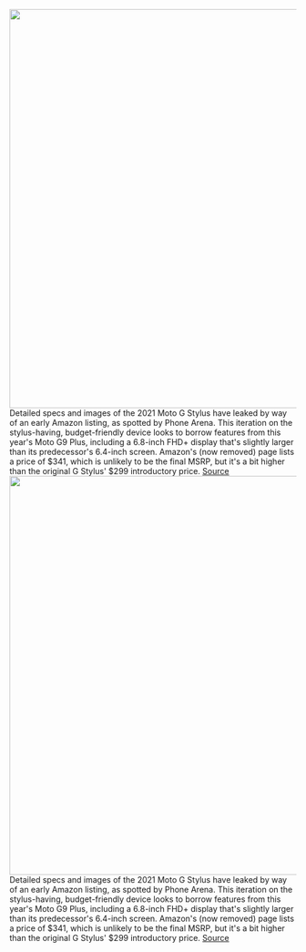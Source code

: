 <img src='https://cdn.vox-cdn.com/thumbor/Q9Zx0I07Mz8bXhX8KiBDWx6pKlM=/0x0:2000x1000/1200x800/filters:focal(840x340:1160x660)/cdn.vox-cdn.com/uploads/chorus_image/image/68486041/Moto_G_Stylus_2021_leaked.0.jpg' width='700px' /><br/>
Detailed specs and images of the 2021 Moto G Stylus have leaked by way of an early Amazon listing, as spotted by Phone Arena. This iteration on the stylus-having, budget-friendly device looks to borrow features from this year's Moto G9 Plus, including a 6.8-inch FHD+ display that's slightly larger than its predecessor's 6.4-inch screen. Amazon's (now removed) page lists a price of $341, which is unlikely to be the final MSRP, but it's a bit higher than the original G Stylus' $299 introductory price.
<a href='https://www.theverge.com/2020/12/9/22165594/moto-g-stylus-2021-leak-screen-price'> Source <a/><img src='https://cdn.vox-cdn.com/thumbor/Q9Zx0I07Mz8bXhX8KiBDWx6pKlM=/0x0:2000x1000/1200x800/filters:focal(840x340:1160x660)/cdn.vox-cdn.com/uploads/chorus_image/image/68486041/Moto_G_Stylus_2021_leaked.0.jpg' width='700px' /><br/>
Detailed specs and images of the 2021 Moto G Stylus have leaked by way of an early Amazon listing, as spotted by Phone Arena. This iteration on the stylus-having, budget-friendly device looks to borrow features from this year's Moto G9 Plus, including a 6.8-inch FHD+ display that's slightly larger than its predecessor's 6.4-inch screen. Amazon's (now removed) page lists a price of $341, which is unlikely to be the final MSRP, but it's a bit higher than the original G Stylus' $299 introductory price.
<a href='https://www.theverge.com/2020/12/9/22165594/moto-g-stylus-2021-leak-screen-price'> Source <a/>